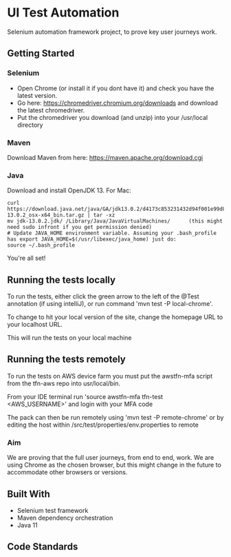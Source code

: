 # UI Test Automation

Selenium automation framework project, to prove key user journeys work.

## Getting Started

### Selenium

- Open Chrome (or install it if you dont have it) and check you have the latest version.
- Go here: https://chromedriver.chromium.org/downloads and download the latest chromedriver.
- Put the chromedriver you download (and unzip) into your /usr/local directory

### Maven
Download Maven from here: https://maven.apache.org/download.cgi

### Java
Download and install OpenJDK 13. For Mac:
```
curl https://download.java.net/java/GA/jdk13.0.2/d4173c853231432d94f001e99d882ca7/8/GPL/openjdk-13.0.2_osx-x64_bin.tar.gz | tar -xz
mv jdk-13.0.2.jdk/ /Library/Java/JavaVirtualMachines/      (this might need sudo infront if you get permission denied)
# Update JAVA_HOME environment variable. Assuming your .bash_profile has export JAVA_HOME=$(/usr/libexec/java_home) just do:
source ~/.bash_profile
```

You're all set!


## Running the tests locally

To run the tests, either click the green arrow to the left of the @Test annotation (if using intelliJ), or run command 'mvn test -P local-chrome'.

To change to hit your local version of the site, change the homepage URL to your localhost URL.

This will run the tests on your local machine


## Running the tests remotely

To run the tests on AWS device farm you must put the awstfn-mfa script from the tfn-aws repo into usr/local/bin. 

From your IDE terminal run 'source awstfn-mfa tfn-test <AWS_USERNAME>' and login with your MFA code

The pack can then be run remotely using 'mvn test -P remote-chrome' or by editing the host within /src/test/properties/env.properties to remote

 
### Aim

We are proving that the full user journeys, from end to end, work. We are using Chrome as the chosen browser, but this might change in the future to accommodate other browsers or versions.


## Built With

- Selenium test framework
- Maven dependency orchestration
- Java 11

## Code Standards


